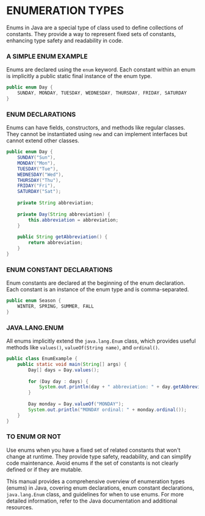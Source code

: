 # ENUMERATION TYPES

Enums in Java are a special type of class used to define collections of constants. They provide a way to represent fixed sets of constants, enhancing type safety and readability in code.

### A SIMPLE ENUM EXAMPLE

Enums are declared using the `enum` keyword. Each constant within an enum is implicitly a public static final instance of the enum type.

```java
public enum Day {
    SUNDAY, MONDAY, TUESDAY, WEDNESDAY, THURSDAY, FRIDAY, SATURDAY
}
```

### ENUM DECLARATIONS

Enums can have fields, constructors, and methods like regular classes. They cannot be instantiated using `new` and can implement interfaces but cannot extend other classes.

```java
public enum Day {
    SUNDAY("Sun"), 
    MONDAY("Mon"), 
    TUESDAY("Tue"), 
    WEDNESDAY("Wed"), 
    THURSDAY("Thu"), 
    FRIDAY("Fri"), 
    SATURDAY("Sat");
    
    private String abbreviation;
    
    private Day(String abbreviation) {
        this.abbreviation = abbreviation;
    }
    
    public String getAbbreviation() {
        return abbreviation;
    }
}
```

### ENUM CONSTANT DECLARATIONS

Enum constants are declared at the beginning of the enum declaration. Each constant is an instance of the enum type and is comma-separated.

```java
public enum Season {
    WINTER, SPRING, SUMMER, FALL
}
```

### JAVA.LANG.ENUM

All enums implicitly extend the `java.lang.Enum` class, which provides useful methods like `values()`, `valueOf(String name)`, and `ordinal()`.

```java
public class EnumExample {
    public static void main(String[] args) {
        Day[] days = Day.values();
        
        for (Day day : days) {
            System.out.println(day + " abbreviation: " + day.getAbbreviation());
        }
        
        Day monday = Day.valueOf("MONDAY");
        System.out.println("MONDAY ordinal: " + monday.ordinal());
    }
}
```

### TO ENUM OR NOT

Use enums when you have a fixed set of related constants that won't change at runtime. They provide type safety, readability, and can simplify code maintenance. Avoid enums if the set of constants is not clearly defined or if they are mutable.

This manual provides a comprehensive overview of enumeration types (enums) in Java, covering enum declarations, enum constant declarations, `java.lang.Enum` class, and guidelines for when to use enums. For more detailed information, refer to the Java documentation and additional resources.
